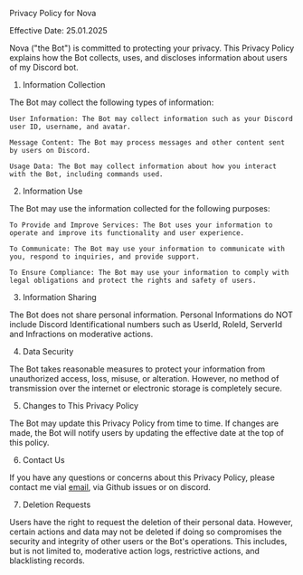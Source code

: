 Privacy Policy for Nova

Effective Date: 25.01.2025

Nova ("the Bot") is committed to protecting your privacy. This Privacy Policy explains how the Bot collects, uses, and discloses information about users of my Discord bot.

1. Information Collection

The Bot may collect the following types of information:

    User Information: The Bot may collect information such as your Discord user ID, username, and avatar.

    Message Content: The Bot may process messages and other content sent by users on Discord.

    Usage Data: The Bot may collect information about how you interact with the Bot, including commands used.

2. Information Use

The Bot may use the information collected for the following purposes:

    To Provide and Improve Services: The Bot uses your information to operate and improve its functionality and user experience.

    To Communicate: The Bot may use your information to communicate with you, respond to inquiries, and provide support.

    To Ensure Compliance: The Bot may use your information to comply with legal obligations and protect the rights and safety of users.

3. Information Sharing

The Bot does not share personal information.
Personal Informations do NOT include Discord Identificational numbers such as UserId, RoleId, ServerId and Infractions on moderative actions.

4. Data Security

The Bot takes reasonable measures to protect your information from unauthorized access, loss, misuse, or alteration. However, no method of transmission over the internet or electronic storage is completely secure.

5. Changes to This Privacy Policy

The Bot may update this Privacy Policy from time to time. If changes are made, the Bot will notify users by updating the effective date at the top of this policy.

6. Contact Us

If you have any questions or concerns about this Privacy Policy, please contact me vial [email](snipsy69@gmail.com), via Github issues or on discord.

7. Deletion Requests

Users have the right to request the deletion of their personal data. However, certain actions and data may not be deleted if doing so compromises the security and integrity of other users or the Bot's operations. This includes, but is not limited to, moderative action logs, restrictive actions, and blacklisting records.

<!-- this was written  partially with AI >
